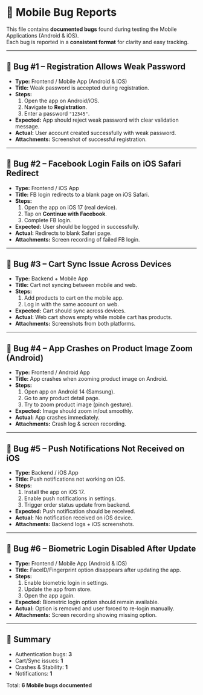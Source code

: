 # 📱 Mobile Bug Reports  

This file contains **documented bugs** found during testing the Mobile Applications (Android & iOS).  
Each bug is reported in a **consistent format** for clarity and easy tracking.  

---

## 🐞 Bug #1 – Registration Allows Weak Password  
- **Type:** Frontend / Mobile App (Android & iOS)  
- **Title:** Weak password is accepted during registration.  
- **Steps:**  
  1. Open the app on Android/iOS.  
  2. Navigate to **Registration**.  
  3. Enter a password `"12345"`.  
- **Expected:** App should reject weak password with clear validation message.  
- **Actual:** User account created successfully with weak password.  
- **Attachments:** Screenshot of successful registration.  

---

## 🐞 Bug #2 – Facebook Login Fails on iOS Safari Redirect  
- **Type:** Frontend / iOS App  
- **Title:** FB login redirects to a blank page on iOS Safari.  
- **Steps:**  
  1. Open the app on iOS 17 (real device).  
  2. Tap on **Continue with Facebook**.  
  3. Complete FB login.  
- **Expected:** User should be logged in successfully.  
- **Actual:** Redirects to blank Safari page.  
- **Attachments:** Screen recording of failed FB login.  

---

## 🐞 Bug #3 – Cart Sync Issue Across Devices  
- **Type:** Backend + Mobile App  
- **Title:** Cart not syncing between mobile and web.  
- **Steps:**  
  1. Add products to cart on the mobile app.  
  2. Log in with the same account on web.  
- **Expected:** Cart should sync across devices.  
- **Actual:** Web cart shows empty while mobile cart has products.  
- **Attachments:** Screenshots from both platforms.  

---

## 🐞 Bug #4 – App Crashes on Product Image Zoom (Android)  
- **Type:** Frontend / Android App  
- **Title:** App crashes when zooming product image on Android.  
- **Steps:**  
  1. Open app on Android 14 (Samsung).  
  2. Go to any product detail page.  
  3. Try to zoom product image (pinch gesture).  
- **Expected:** Image should zoom in/out smoothly.  
- **Actual:** App crashes immediately.  
- **Attachments:** Crash log & screen recording.  

---

## 🐞 Bug #5 – Push Notifications Not Received on iOS  
- **Type:** Backend / iOS App  
- **Title:** Push notifications not working on iOS.  
- **Steps:**  
  1. Install the app on iOS 17.  
  2. Enable push notifications in settings.  
  3. Trigger order status update from backend.  
- **Expected:** Push notification should be received.  
- **Actual:** No notification received on iOS device.  
- **Attachments:** Backend logs + iOS screenshots.  

---

## 🐞 Bug #6 – Biometric Login Disabled After Update  
- **Type:** Frontend / Mobile App (Android & iOS)  
- **Title:** FaceID/Fingerprint option disappears after updating the app.  
- **Steps:**  
  1. Enable biometric login in settings.  
  2. Update the app from store.  
  3. Open the app again.  
- **Expected:** Biometric login option should remain available.  
- **Actual:** Option is removed and user forced to re-login manually.  
- **Attachments:** Screen recording showing missing option.  

---

## 🎯 Summary  
- Authentication bugs: **3**  
- Cart/Sync issues: **1**  
- Crashes & Stability: **1**  
- Notifications: **1**  

Total: **6 Mobile bugs documented**  
